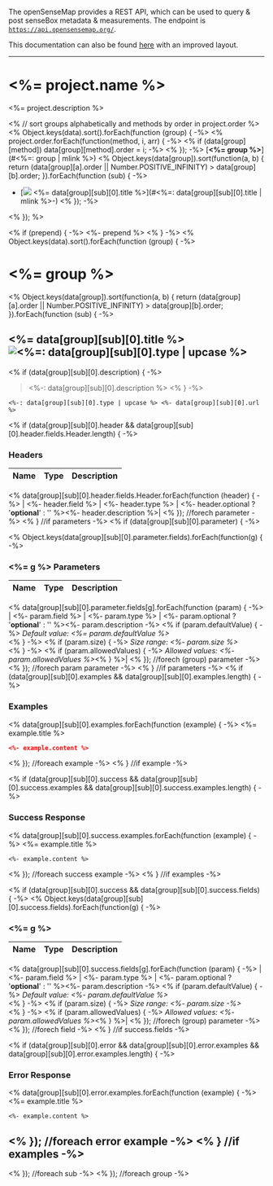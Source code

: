 The openSenseMap provides a REST API, which can be used to query & post senseBox metadata & measurements.
The endpoint is [`https://api.opensensemap.org/`](https://api.opensensemap.org/).

This documentation can also be found [here](http://sensebox.github.io/openSenseMap-API) with an improved layout.

---

# <%= project.name %>

<%= project.description %>

<% // sort groups alphabetically and methods by order in project.order %>
<% Object.keys(data).sort().forEach(function (group) { -%>
<% project.order.forEach(function(method, i, arr) { -%>
<% if (data[group][method]) data[group][method].order = i; -%>
<% }); -%>
[**<%= group %>**](#<%=: group | mlink %>)
  <% Object.keys(data[group]).sort(function(a, b) { return (data[group][a].order || Number.POSITIVE_INFINITY) > data[group][b].order; }).forEach(function (sub) { -%>
- [![](<%=: data[group][sub][0].type | badge %>) <%= data[group][sub][0].title %>](#<%=: data[group][sub][0].title | mlink %>-)
  <% }); -%>

<% }); %>

<% if (prepend) { -%>
<%- prepend %>
<% } -%>
<% Object.keys(data).sort().forEach(function (group) { -%>
# <%= group %>

<% Object.keys(data[group]).sort(function(a, b) { return (data[group][a].order || Number.POSITIVE_INFINITY) > data[group][b].order; }).forEach(function (sub) { -%>
## <%= data[group][sub][0].title %> ![<%=: data[group][sub][0].type | upcase %>](<%=: data[group][sub][0].type | badge %>)

<% if (data[group][sub][0].description) { -%>
> <%-: data[group][sub][0].description %>
<% } -%>

```
<%-: data[group][sub][0].type | upcase %> <%- data[group][sub][0].url %>
```

<% if (data[group][sub][0].header && data[group][sub][0].header.fields.Header.length) { -%>
### Headers

| Name    | Type      | Description                          |
|---------|-----------|--------------------------------------|
<% data[group][sub][0].header.fields.Header.forEach(function (header) { -%>
| <%- header.field %> | <%- header.type %> | <%- header.optional ? '**optional**' : '' %><%- header.description %>|
<% }); //forech parameter -%>
<% } //if parameters -%>
<% if (data[group][sub][0].parameter) { -%>

<% Object.keys(data[group][sub][0].parameter.fields).forEach(function(g) { -%>

### <%= g %> Parameters

| Name     | Type       | Description                           |
|:---------|:-----------|:--------------------------------------|
<% data[group][sub][0].parameter.fields[g].forEach(function (param) { -%>
| <%- param.field %> | <%- param.type %> | <%- param.optional ? '**optional**' : '' %><%- param.description -%>
<% if (param.defaultValue) { -%>
_Default value: <%= param.defaultValue %>_<br><% } -%>
<% if (param.size) { -%>
_Size range: <%- param.size %>_<br><% } -%>
<% if (param.allowedValues) { -%>
_Allowed values: <%- param.allowedValues %>_<% } %>|
<% }); //forech (group) parameter -%>
<% }); //forech param parameter -%>
<% } //if parameters -%>
<% if (data[group][sub][0].examples && data[group][sub][0].examples.length) { -%>
### Examples

<% data[group][sub][0].examples.forEach(function (example) { -%>
<%= example.title %>

```json
<%- example.content %>
```
<% }); //foreach example -%>
<% } //if example -%>

<% if (data[group][sub][0].success && data[group][sub][0].success.examples && data[group][sub][0].success.examples.length) { -%>
### Success Response

<% data[group][sub][0].success.examples.forEach(function (example) { -%>
<%= example.title %>

```
<%- example.content %>
```
<% }); //foreach success example -%>
<% } //if examples -%>

<% if (data[group][sub][0].success && data[group][sub][0].success.fields) { -%>
<% Object.keys(data[group][sub][0].success.fields).forEach(function(g) { -%>
### <%= g %>

| Name     | Type       | Description                           |
|:---------|:-----------|:--------------------------------------|
<% data[group][sub][0].success.fields[g].forEach(function (param) { -%>
| <%- param.field %> | <%- param.type %> | <%- param.optional ? '**optional**' : '' %><%- param.description -%>
<% if (param.defaultValue) { -%>
_Default value: <%- param.defaultValue %>_<br><% } -%>
<% if (param.size) { -%>
_Size range: <%- param.size -%>_<br><% } -%>
<% if (param.allowedValues) { -%>
_Allowed values: <%- param.allowedValues %>_<% } %>|
<% }); //forech (group) parameter -%>
<% }); //forech field -%>
<% } //if success.fields -%>

<% if (data[group][sub][0].error && data[group][sub][0].error.examples && data[group][sub][0].error.examples.length) { -%>
### Error Response

<% data[group][sub][0].error.examples.forEach(function (example) { -%>
<%= example.title %>

```
<%- example.content %>
```
<% }); //foreach error example -%>
<% } //if examples -%>
---
<% }); //foreach sub  -%>
<% }); //foreach group -%>
